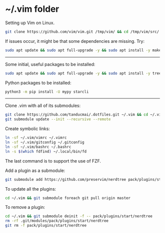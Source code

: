 # ~/.vim folder

Setting up Vim on Linux.

```bash
git clone https://github.com/vim/vim.git /tmp/vim/ && cd /tmp/vim/src/ && make && sudo make install && cd
```

If issues occur, it might be that some dependencies are missing. Try:

```bash
sudo apt update && sudo apt full-upgrade -y && sudo apt install -y make build-essential libncurses5-dev git
```

---

Some initial, useful packages to be installed:

```bash
sudo apt update && sudo apt full-upgrade -y && sudo apt install -y tree figlet hugo fzf python3 python3-pip python3-autopep8 python3-pytest pandoc texlive-latex-extra sqlformat net-tools ipcalc vsftpd nethogs nmap aircrack-ng fd-find mlocate
```

Python packages to be installed:

```bash
python3 -m pip install -U mypy starcli
```

---

Clone .vim with all of its submodules:

```bash
git clone https://github.com/tanducmai/.dotfiles.git ~/.vim && cd ~/.vim
git submodule update --init --recursive --remote
```

Create symbolic links:

```bash
ln -sf ~/.vim/vimrc ~/.vimrc
ln -sf ~/.vim/gitconfig ~/.gitconfig
ln -sf ~/.vim/bashrc ~/.bashrc
ln -s $(which fdfind) ~/.local/bin/fd
```

The last command is to support the use of FZF.

Add a plugin as a submodule:

```bash
git submodule add https://github.com/preservim/nerdtree pack/plugins/start/nerdtree
```

To update all the plugins:

```bash
cd ~/.vim && git submodule foreach git pull origin master
```

To remove a plugin:

```bash
cd ~/.vim && git submodule deinit -f -- pack/plugins/start/nerdtree
rm -rf .git/modules/pack/plugins/start/nerdtree
git rm -f pack/plugins/start/nerdtree
```
